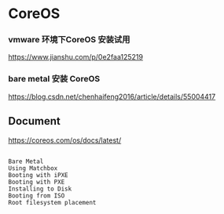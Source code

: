 # CoreOS


### vmware 环境下CoreOS 安装试用
https://www.jianshu.com/p/0e2faa125219      



### bare metal 安装 CoreOS

https://blog.csdn.net/chenhaifeng2016/article/details/55004417



##  Document

https://coreos.com/os/docs/latest/



```

Bare Metal
Using Matchbox
Booting with iPXE
Booting with PXE
Installing to Disk
Booting from ISO
Root filesystem placement

```


